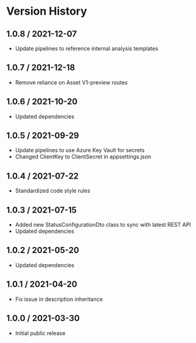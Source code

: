 # Version History

## 1.0.8 / 2021-12-07

- Update pipelines to reference internal analysis templates

## 1.0.7 / 2021-12-18

- Remove reliance on Asset V1-preview routes

## 1.0.6 / 2021-10-20

- Updated dependencies

## 1.0.5 / 2021-09-29

- Update pipelines to use Azure Key Vault for secrets
- Changed ClientKey to ClientSecret in appsettings.json

## 1.0.4 / 2021-07-22

- Standardized code style rules

## 1.0.3 / 2021-07-15

- Added new StatusConfigurationDto class to sync with latest REST API
- Updated dependencies

## 1.0.2 / 2021-05-20

- Updated dependencies

## 1.0.1 / 2021-04-20

- Fix issue in description inheritance

## 1.0.0 / 2021-03-30

- Initial public release
